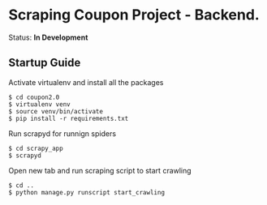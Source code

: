 # Scraping Coupon Project - Backend.

Status: **In Development**

## Startup Guide

Activate virtualenv and install all the packages
```
$ cd coupon2.0
$ virtualenv venv
$ source venv/bin/activate
$ pip install -r requirements.txt
```

Run scrapyd for runnign spiders
```
$ cd scrapy_app
$ scrapyd
```

Open new tab and run scraping script to start crawling
```
$ cd ..
$ python manage.py runscript start_crawling
```